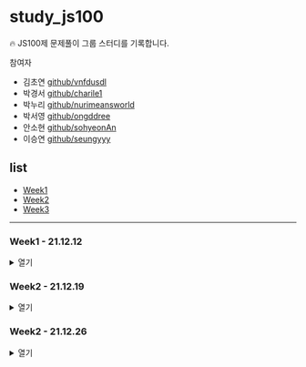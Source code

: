 # study_js100

🔥 JS100제 문제풀이 그룹 스터디를 기록합니다.

참여자

- 김초연 [github/vnfdusdl](https://github.com/vnfdusdl)
- 박경서 [github/charile1](https://github.com/charile1)
- 박누리 [github/nurimeansworld](https://github.com/nurimeansworld)
- 박서영 [github/ongddree](https://github.com/ongddree)
- 안소현 [github/sohyeonAn](https://github.com/sohyeonAn)
- 이승연 [github/seungyyy](https://github.com/seungyyy)

## list

- [Week1](#Week1)
- [Week2](#week2)
- [Week3](#week3)

---

### <span id="Week1">Week1 - 21.12.12</span>

<details>
<summary>열기</summary>

- [문제1](https://github.com/nurimeansworld/study_js100/blob/main/Week1/Q1.js)
- [문제2](https://github.com/nurimeansworld/study_js100/blob/main/Week1/Q2.js)
- [문제3](https://github.com/nurimeansworld/study_js100/blob/main/Week1/Q3.js)
- [문제4](https://github.com/nurimeansworld/study_js100/blob/main/Week1/Q4.js)
- [문제5](https://github.com/nurimeansworld/study_js100/blob/main/Week1/Q5.js)
- [문제6](https://github.com/nurimeansworld/study_js100/blob/main/Week1/Q6.js)
- [문제7](https://github.com/nurimeansworld/study_js100/blob/main/Week1/Q7.js)
- [문제8](https://github.com/nurimeansworld/study_js100/blob/main/Week1/Q8.js)
- [문제9](https://github.com/nurimeansworld/study_js100/blob/main/Week1/Q9.js)
- [문제10](https://github.com/nurimeansworld/study_js100/blob/main/Week1/Q10.js)

</details>

### <span id="Week2">Week2 - 21.12.19</span>

<details>
<summary>열기</summary>

- [문제11](https://github.com/nurimeansworld/study_js100/blob/main/Week2/Q11.js)
- [문제12](https://github.com/nurimeansworld/study_js100/blob/main/Week2/Q12.js)
- [문제13](https://github.com/nurimeansworld/study_js100/blob/main/Week2/Q13.js)
- [문제14](https://github.com/nurimeansworld/study_js100/blob/main/Week2/Q14.js)
- [문제15](https://github.com/nurimeansworld/study_js100/blob/main/Week2/Q15.js)
- [문제16](https://github.com/nurimeansworld/study_js100/blob/main/Week2/Q16.js)
- [문제17](https://github.com/nurimeansworld/study_js100/blob/main/Week2/Q17.js)
- [문제18](https://github.com/nurimeansworld/study_js100/blob/main/Week2/Q18.js)
- [문제19](https://github.com/nurimeansworld/study_js100/blob/main/Week2/Q19.js)
- [문제20](https://github.com/nurimeansworld/study_js100/blob/main/Week2/Q20.js)

</details>

### <span id="Week3">Week2 - 21.12.26</span>

<details>
<summary>열기</summary>

- [문제21](https://github.com/nurimeansworld/study_js100/blob/main/Week3/Q21.js)
- [문제22](https://github.com/nurimeansworld/study_js100/blob/main/Week3/Q22.js)
- [문제23](https://github.com/nurimeansworld/study_js100/blob/main/Week3/Q23.js)
- [문제24](https://github.com/nurimeansworld/study_js100/blob/main/Week3/Q24.js)
- [문제25](https://github.com/nurimeansworld/study_js100/blob/main/Week3/Q25.js)
- [문제26](https://github.com/nurimeansworld/study_js100/blob/main/Week3/Q26.js)
- [문제27](https://github.com/nurimeansworld/study_js100/blob/main/Week3/Q27.js)
- [문제28](https://github.com/nurimeansworld/study_js100/blob/main/Week3/Q28.js)
- [문제29](https://github.com/nurimeansworld/study_js100/blob/main/Week3/Q29.js)
- [문제30](https://github.com/nurimeansworld/study_js100/blob/main/Week3/Q30.js)

</details>
